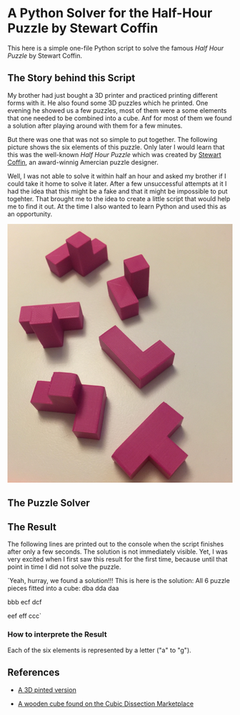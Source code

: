 # A Python Solver for the Half-Hour Puzzle by Stewart Coffin
This here is a simple one-file Python script to solve the famous *Half Hour Puzzle* by Stewart Coffin. 

## The Story behind this Script
My brother had just bought a 3D printer and practiced printing different forms with it. He also found some 3D puzzles which he printed. One evening he showed us a few puzzles, most of them were a some elements that one needed to be combined into a cube. Anf for most of them we found a solution after playing around with them for a few minutes. 

But there was one that was not so simple to put together. The following picture shows the six elements of this puzzle. Only later I would learn that this was the well-known *Half Hour Puzzle* which was created by [Stewart Coffin](https://de.wikipedia.org/wiki/Stewart_Coffin), an award-winnig Amercian puzzle designer. 

Well, I was not able to solve it within half an hour and asked my brother if I could take it home to solve it later. After a few unsuccessful attempts at it I had the idea that this might be a fake and that it might be impossible to put togehter. That brought me to the idea to create a little script that would help me to find it out. At the time I also wanted to learn Python and used this as an opportunity. 

![Picture of 6 pink elements which can be combined to create a 3x3x3 cube](pink-elements-of-half-hour-puzzle.jpeg)

## The Puzzle Solver


## The Result 
The following lines are printed out to the console when the script finishes after only a few seconds. The solution is not immediately visible. Yet, I was very excited when I first saw this result for the first time, because until that point in time I did not solve the puzzle.   

`Yeah, hurray, we found a solution!!!
This is here is the solution: All 6 puzzle pieces fitted into a cube:
dba
dda
daa

bbb
ecf
dcf

eef
eff
ccc`

### How to interprete the Result
Each of the six elements is represented by a letter ("a" to "g"). 

## References

* [A 3D pinted version](https://www.printables.com/de/model/171109-half-hour-assembly-puzzle-by-stewart-coffin-stc-29)

* [A wooden cube found on the Cubic Dissection Marketplace](https://market.cubicdissection.com/listing/half-hour-puzzle-stewart-coffin-eric-fuller/104084)
